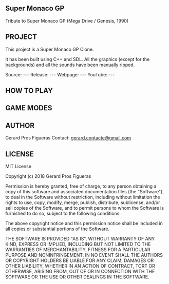 ## Super Monaco GP

Tribute to Super Monaco GP (Mega Drive / Genesis, 1990)

## PROJECT

This project is a Super Monaco GP Clone.

It has been built using C++ and SDL.
All the graphics (except for the backgrounds) and all the sounds have been manually ripped.

Source: ---
Release: ---
Webpage: ---
YouTube: ---

## HOW TO PLAY

## GAME MODES

## AUTHOR

Gerard Pros Figueras
Contact: gerard.contacte@gmail.com

## LICENSE

MIT License

Copyright (c) 2018 Gerard Pros Figueras

Permission is hereby granted, free of charge, to any person obtaining a copy of this software and associated documentation files (the "Software"), to deal in the Software without restriction, including without limitation the rights to use, copy, modify, merge, publish, distribute, sublicense, and/or sell copies of the Software, and to permit persons to whom the Software is furnished to do so, subject to the following conditions:

The above copyright notice and this permission notice shall be included in all copies or substantial portions of the Software.

THE SOFTWARE IS PROVIDED "AS IS", WITHOUT WARRANTY OF ANY KIND, EXPRESS OR IMPLIED, INCLUDING BUT NOT LIMITED TO THE WARRANTIES OF MERCHANTABILITY, FITNESS FOR A PARTICULAR PURPOSE AND NONINFRINGEMENT. IN NO EVENT SHALL THE AUTHORS OR COPYRIGHT HOLDERS BE LIABLE FOR ANY CLAIM, DAMAGES OR OTHER LIABILITY, WHETHER IN AN ACTION OF CONTRACT, TORT OR OTHERWISE, ARISING FROM, OUT OF OR IN CONNECTION WITH THE SOFTWARE OR THE USE OR OTHER DEALINGS IN THE SOFTWARE.